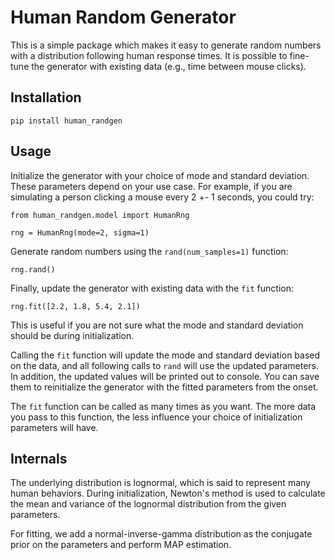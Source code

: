# Human Random Generator

This is a simple package which makes it easy to generate random numbers with a distribution following human response times. It is possible to fine-tune the generator with existing data (e.g., time between mouse clicks).

## Installation

```pip install human_randgen```

## Usage

Initialize the generator with your choice of mode and standard deviation. These parameters depend on your use case. For example, if you are simulating a person clicking a mouse every 2 +- 1 seconds, you could try:

```
from human_randgen.model import HumanRng

rng = HumanRng(mode=2, sigma=1)
```

Generate random numbers using the `rand(num_samples=1)` function:
```
rng.rand()
```

Finally, update the generator with existing data with the `fit` function:
```
rng.fit([2.2, 1.8, 5.4, 2.1])
```

This is useful if you are not sure what the mode and standard deviation should be during initialization.

Calling the `fit` function will update the mode and standard deviation based on the data, and all following calls to `rand` will use the updated parameters. In addition, the updated values will be printed out to console. You can save them to reinitialize the generator with the fitted parameters from the onset.

The `fit` function can be called as many times as you want. The more data you pass to this function, the less influence your choice of initialization parameters will have.

## Internals
The underlying distribution is lognormal, which is said to represent many human behaviors. During initialization, Newton's method is used to calculate the mean and variance of the lognormal distribution from the given parameters.

For fitting, we add a normal-inverse-gamma distribution as the conjugate prior on the parameters and perform MAP estimation.
